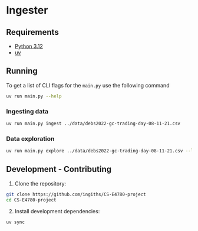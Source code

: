 # Ingester

## Requirements

- [Python 3.12](https://www.python.org/)
- [uv](https://docs.astral.sh/uv/)

## Running

To get a list of CLI flags for the `main.py` use the following command

```bash
uv run main.py --help
```

### Ingesting data

```bash
uv run main.py ingest ../data/debs2022-gc-trading-day-08-11-21.csv
```

### Data exploration

```bash
uv run main.py explore ../data/debs2022-gc-trading-day-08-11-21.csv --limit 100
```

## Development - Contributing

1. Clone the repository:
```bash
git clone https://github.com/ingiths/CS-E4780-project
cd CS-E4780-project
```

2. Install development dependencies:
```bash
uv sync
```